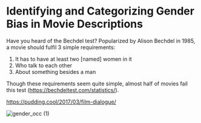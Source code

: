 # Identifying and Categorizing Gender Bias in Movie Descriptions

Have you heard of the Bechdel test? Popularized by Alison Bechdel in 1985, a movie should fulfil 3 simple requirements:
1. It has to have at least two [named] women in it
2. Who talk to each other
3. About something besides a man

Though these requirements seem quite simple, almost half of movies fail this test (https://bechdeltest.com/statistics/). 

https://pudding.cool/2017/03/film-dialogue/

![gender_occ (1)](https://github.com/user-attachments/assets/4fc365e0-d40e-4e94-888f-389a1ac5fe88)
